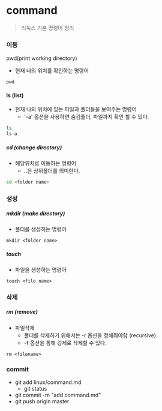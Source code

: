 # command

> 리눅스 기본 명령어 정리



### 이동

pwd(print working directory)

- 현재 나의 위치를 확인하는 명령어

```
pwd
```





#### ls (list)

- 현재 나의 위치에 있는 파일과 폴더들을 보여주는 명령어
  - '-a' 옵션을 사용하면 숨김폴더, 파일까지 확인 할 수 있다.

```bash
ls
ls-a
```



##### cd (change directory)

- 해당위치로 이동하는 명령어
  - ..은 상위폴더를 의미한다.

```bash
cd <folder name>
```





### 생성

##### mkdir (make directory)

- 폴더를 생성하는 명령어

```b
mkdir <folder name>
```



##### touch

- 파일을 생성하는 명령어

```b
touch <file name>
```



### 삭제

##### rm (remove)

- 파일삭제
  - 폴더를 삭제하기 위해서는 -r 옵션을 정해줘야함 (recursive)
  - -f 옵션을 통해 강제로 삭제할 수 있다.

```ba
rm <filename>
```



### commit

- git add linux/command.md
  - git status
- git commit -m "add command.md"
- git push origin master


